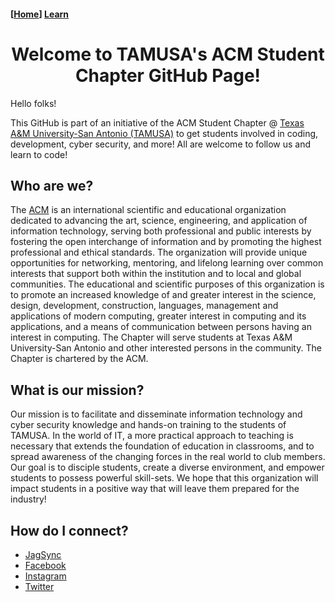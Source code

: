 #### [[Home](https://tamusa-acm.github.io/)] [Learn](https://tamusa-acm.github.io/learn/)

<center><h1>Welcome to TAMUSA's ACM Student Chapter GitHub Page!</h1></center>

Hello folks!

This GitHub is part of an initiative of the ACM Student Chapter @ [Texas A&M University-San Antonio (TAMUSA)](http://www.tamusa.edu/) to get students involved in coding, development, cyber security, and more! All are welcome to follow us and learn to code!

## Who are we?

The [ACM](https://www.acm.org/) is an international scientific and educational organization dedicated to advancing the art, science, engineering, and application of information technology, serving both professional and public interests by fostering the open interchange of information and by promoting the highest professional and ethical standards. The organization will provide unique opportunities for networking, mentoring, and lifelong learning over common interests that support both within the institution and to local and global communities. The educational and scientific purposes of this organization is to promote an increased knowledge of and greater interest in the science, design, development, construction, languages, management and applications of modern computing, greater interest in computing and its applications, and a means of communication between persons having an interest in computing. The Chapter will serve students at Texas A&M University-San Antonio and other interested persons in the community. The Chapter is chartered by the ACM.

## What is our mission?

Our mission is to facilitate and disseminate information technology and cyber security knowledge and hands-on training to the students of TAMUSA. In the world of IT, a more practical approach to teaching is necessary that extends the foundation of education in classrooms, and to spread awareness of the changing forces in the real world to club members. Our goal is to disciple students, create a diverse environment, and empower students to possess powerful skill-sets. We hope that this organization will impact students in a positive way that will leave them prepared for the industry!

## How do I connect?

- [JagSync](https://jagsync.tamusa.edu/organization/texas-a-m-san-antonio-acm-student-chapter)
- [Facebook](https://www.facebook.com/ACM.TAMUSA)
- [Instagram](https://www.instagram.com/acm.tamusa)
- [Twitter](https://twitter.com/acm_tamusa)
